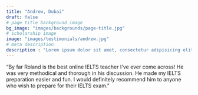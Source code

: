 ```yaml
---
title: "Andrew, Dubai"
draft: false
# page title background image
bg_image: "images/backgrounds/page-title.jpg"
# scholarship image
image: "images/testimonials/andrew.jpg"
# meta description
description : "Lorem ipsum dolor sit amet, consectetur adipisicing elit, sed do eiusmod tempor incididunt ut labore. dolore magna aliqua. Ut enim ad minim veniam, quis nostrud."
---
```


“By far Roland is the best online IELTS teacher I've ever come across! He was very methodical and thorough in his discussion. He made my IELTS preparation easier and fun. I would definitely recommend him to anyone who wish to prepare for their IELTS exam."